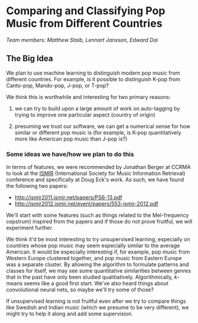 # Comparing and Classifying Pop Music from Different Countries

*Team members: Matthew Staib, Lennart Jansson, Edward Dai*

## The Big Idea

We plan to use machine learning to distinguish modern pop music from
different countries. For example, is it possible to distinguish K-pop from
Canto-pop, Mando-pop, J-pop, or T-pop?

We think this is worthwhile and interesting for two primary reasons:

1. we can try to build upon a large amount of work on auto-tagging by trying to
improve one particular aspect (country of origin)
 
2. presuming we trust our software, we can get a numerical sense for how similar
or different pop music is (for example, is K-pop quantitatively more like
  American pop music than J-pop is?)

### Some ideas we have/how we plan to do this

In terms of features, we were recommended by Jonathan Berger at CCRMA to look at
the
[ISMIR](http://www.ismir.net) (International Society for Music Information
Retrieval) conference and specifically at Doug Eck's work. As such, we have
found the following two papers:

- http://ismir2011.ismir.net/papers/PS6-13.pdf
- http://ismir2012.ismir.net/event/papers/553-ismir-2012.pdf

We'll start with some features (such as things related to the Mel-frequency
cepstrum) inspired from the papers and if those do not prove fruitful, we will
experiment further.

We think it'd be most interesting to try unsupervised learning, especially on
countries whose pop music may seem especially similar to the average
American. It would be especially interesting if, for example, pop music from 
Western Europe clustered together, and pop music from Eastern Europe was a 
separate cluster. By allowing the algorithm to formulate patterns and classes
for itself, we may see some quantitative similarities between genres that in
the past have only been studied qualitiatively. Algorithmically, *k*-means seems
like a good first start. We've also heard things about convolutional neural
nets, so maybe we'll try some of those?

If unsupervised learning is not fruitful even after we try to compare things
like Swedish and Indian music (which we presume to be very different), we might
try to help it along and add some supervision.
